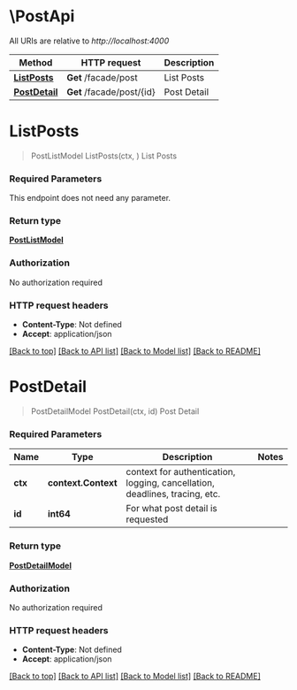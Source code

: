 # \PostApi

All URIs are relative to *http://localhost:4000*

Method | HTTP request | Description
------------- | ------------- | -------------
[**ListPosts**](PostApi.md#ListPosts) | **Get** /facade/post | List Posts
[**PostDetail**](PostApi.md#PostDetail) | **Get** /facade/post/{id} | Post Detail


# **ListPosts**
> PostListModel ListPosts(ctx, )
List Posts

### Required Parameters
This endpoint does not need any parameter.

### Return type

[**PostListModel**](PostList.md)

### Authorization

No authorization required

### HTTP request headers

 - **Content-Type**: Not defined
 - **Accept**: application/json

[[Back to top]](#) [[Back to API list]](../README.md#documentation-for-api-endpoints) [[Back to Model list]](../README.md#documentation-for-models) [[Back to README]](../README.md)

# **PostDetail**
> PostDetailModel PostDetail(ctx, id)
Post Detail

### Required Parameters

Name | Type | Description  | Notes
------------- | ------------- | ------------- | -------------
 **ctx** | **context.Context** | context for authentication, logging, cancellation, deadlines, tracing, etc.
  **id** | **int64**| For what post detail is requested | 

### Return type

[**PostDetailModel**](PostDetail.md)

### Authorization

No authorization required

### HTTP request headers

 - **Content-Type**: Not defined
 - **Accept**: application/json

[[Back to top]](#) [[Back to API list]](../README.md#documentation-for-api-endpoints) [[Back to Model list]](../README.md#documentation-for-models) [[Back to README]](../README.md)

